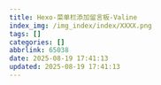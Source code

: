 ```yaml
---
title: Hexo-菜单栏添加留言板-Valine
index_img: /img_index/index/XXXX.png
tags: []
categories: []
abbrlink: 65038
date: 2025-08-19 17:41:13
updated: 2025-08-19 17:41:13
---
```

